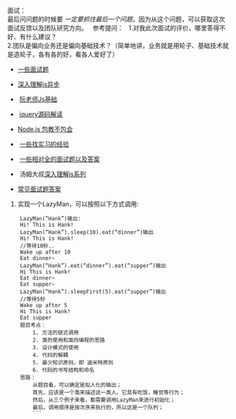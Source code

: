 面试：  
最后问问题的时候要 *一定要抓住最后一个问题*，因为从这个问题，可以获取这次面试反馈以及团队研究方向。  
参考提问：  
1.对我此次面试的评价，哪里答得不好、有什么建议？  
2.团队是偏向业务还是偏向基础技术？（简单地讲，业务就是用轮子、基础技术就是造轮子，各有各的好，看各人爱好了）  











+  [一些面试题](https://github.com/qiu-deqing/FE-interview)  

+  [深入理解js异步](https://github.com/wangfupeng1988/js-async-tutorial)  

+  [阮老师Js基础](https://github.com/wangdoc/javascript-tutorial)  

+  [jquery源码解读](https://github.com/chokcoco/jQuery-)  

+  [Node.js 包教不包会](https://github.com/alsotang/node-lessons)  

+  [一些找实习的经验](https://github.com/topview-frontend/campus-recruitment/blob/master/interview/frontend_interview_by_timtsang.md) 

+  [一些相对全的面试题以及答案](https://github.com/infp/Front-end-Interview)  

+  汤姆大叔[深入理解js系列](http://www.cnblogs.com/TomXu/archive/2011/12/15/2288411.html#3848276)

+ [常见面试题答案](https://github.com/qiu-deqing/FE-interview#%E5%89%8D%E7%AB%AF%E9%9C%80%E8%A6%81%E6%B3%A8%E6%84%8F%E5%93%AA%E4%BA%9Bseo)


1.  实现一个LazyMan，可以按照以下方式调用:
```
	LazyMan(“Hank”)输出:
	Hi! This is Hank!
	LazyMan(“Hank”).sleep(10).eat(“dinner”)输出
	Hi! This is Hank!
	//等待10秒..
	Wake up after 10
	Eat dinner~
	LazyMan(“Hank”).eat(“dinner”).eat(“supper”)输出
	Hi This is Hank!
	Eat dinner~
	Eat supper~
	LazyMan(“Hank”).sleepFirst(5).eat(“supper”)输出
	//等待5秒
	Wake up after 5
	Hi This is Hank!
	Eat supper
	题目考点：
		1. 方法的链式调用
		2. 类的使用和面向编程的思路
		3. 设计模式的使用
		4. 代码的解耦
		5. 最少知识原则，即 迪米特原则
		6. 代码的书写结构和命名
	思路：
		从题目看，可以确定是拟人化的输出；
		首先，应该是一个类来描述这一类人，它具有吃饭，睡觉等行为；
		然后，从三个例子来看，都需要调用LazyMan来进行初始化；
		最后，调用顺序是按次序来执行的，所以这是一个队列；
		```

